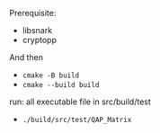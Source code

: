 Prerequisite:
- libsnark
- cryptopp

And then
- `cmake -B build`
- `cmake --build build`

run: all executable file in src/build/test
- `./build/src/test/QAP_Matrix`
